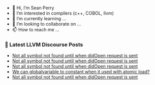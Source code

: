 - 👋 Hi, I’m Sean Perry
- 👀 I’m interested in compilers (c++, COBOL, llvm)
- 🌱 I’m currently learning ...
- 💞️ I’m looking to collaborate on ...
- 📫 How to reach me ...

<!---
s66perry/s66perry is a ✨ special ✨ repository because its `README.md` (this file) appears on your GitHub profile.
You can click the Preview link to take a look at your changes.
--->
### 📕 Latest LLVM Discourse Posts

<!-- DISCOURSE-LLVM:START -->
- [Not all symbol not found until when didOpen request is sent](https://discourse.llvm.org/t/not-all-symbol-not-found-until-when-didopen-request-is-sent/81011#post_5)
- [Not all symbol not found until when didOpen request is sent](https://discourse.llvm.org/t/not-all-symbol-not-found-until-when-didopen-request-is-sent/81011#post_4)
- [Not all symbol not found until when didOpen request is sent](https://discourse.llvm.org/t/not-all-symbol-not-found-until-when-didopen-request-is-sent/81011#post_3)
- [We can globalvariable to constant when it used with atomic load?](https://discourse.llvm.org/t/we-can-globalvariable-to-constant-when-it-used-with-atomic-load/81013#post_1)
- [Not all symbol not found until when didOpen request is sent](https://discourse.llvm.org/t/not-all-symbol-not-found-until-when-didopen-request-is-sent/81011#post_2)
<!-- DISCOURSE-LLVM:END -->
